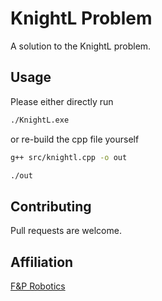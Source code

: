 # KnightL Problem

A solution to the KnightL problem.

## Usage

Please either directly run 

```bash
./KnightL.exe
```

or re-build the cpp file yourself

```bash
g++ src/knightl.cpp -o out

./out
```

## Contributing
Pull requests are welcome. 

## Affiliation
[F&P Robotics](https://www.fp-robotics.com/)